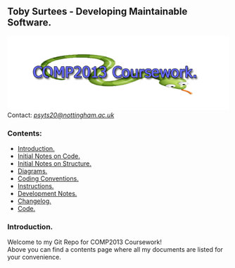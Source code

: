 

## Toby Surtees - Developing Maintainable Software.
![COMP2013 Cousework Snake Logo](assets/comp2013snakeLogo.png)\
Contact: *psyts20@nottingham.ac.uk*
### Contents:
 - [Introduction.](#introduction)
 - [Initial Notes on Code.](docs/initialNotes.md)
 - [Initial Notes on Structure.](docs/notesOnStructure.md)
 - [Diagrams.](docs/diagrams.md)
 - [Coding Conventions.](docs/codingConventions.md)
 - [Instructions.](docs/instructions.md)
 - [Development Notes.](docs/devNotes.md)
 - [Changelog.](docs/changelog.md)
 - [Code.](comp2013/src/main/java/)
 
<a name="introduction"></a>
### Introduction.
Welcome to my Git Repo for COMP2013 Coursework! \
Above you can find a contents page where all my documents are listed for your convenience.

